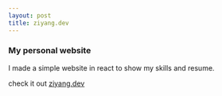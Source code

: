 ```yaml
---
layout: post
title: ziyang.dev
---
```


### My personal website

I made a simple website in react to show my skills and resume.

check it out [ziyang.dev](https://ziyang.dev)